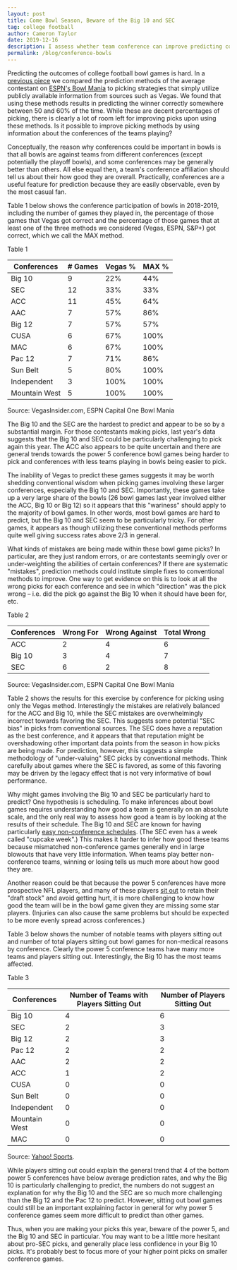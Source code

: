 ```yaml
---
layout: post
title: Come Bowl Season, Beware of the Big 10 and SEC
tag: college football
author: Cameron Taylor
date: 2019-12-16
description: I assess whether team conference can improve predicting college football bowl games. 
permalink: /blog/conference-bowls
---
```



Predicting the outcomes of college football bowl games is hard. In a [previous piece](https://cameronntaylor.github.io/blog/cfb-bowl-predict) we compared the prediction methods of the average contestant on [ESPN&#39;s Bowl Mania](http://fantasy.espn.com/college-bowl-mania/2019/en/) to picking strategies that simply utilize publicly available information from sources such as Vegas. We found that using these methods results in predicting the winner correctly somewhere between 50 and 60% of the time. While these are decent percentages of picking, there is clearly a lot of room left for improving picks upon using these methods. Is it possible to improve picking methods by using information about the conferences of the teams playing?

Conceptually, the reason why conferences could be important in bowls is that all bowls are against teams from different conferences (except potentially the playoff bowls), and some conferences may be generally better than others. All else equal then, a team&#39;s conference affiliation should tell us about their how good they are overall. Practically, conferences are a useful feature for prediction because they are easily observable, even by the most casual fan.

Table 1 below shows the conference participation of bowls in 2018-2019, including the number of games they played in, the percentage of those games that Vegas got correct and the percentage of those games that at least one of the three methods we considered (Vegas, ESPN, S&amp;P+) got correct, which we call the MAX method.

   Table 1

| **Conferences** | **# Games** | **Vegas %** | **MAX %** |
| --- | --- | --- | --- |
| Big 10 | 9 | 22% | 44% |
| SEC | 12 | 33% | 33% |
| ACC | 11 | 45% | 64% |
| AAC | 7 | 57% | 86% |
| Big 12 | 7 | 57% | 57% |
| CUSA | 6 | 67% | 100% |
| MAC | 6 | 67% | 100% |
| Pac 12 | 7 | 71% | 86% |
| Sun Belt | 5 | 80% | 100% |
| Independent | 3 | 100% | 100% |
| Mountain West | 5 | 100% | 100% |

   Source: VegasInsider.com, ESPN Capital One Bowl Mania



The Big 10 and the SEC are the hardest to predict and appear to be so by a substantial margin. For those contestants making picks, last year&#39;s data suggests that the Big 10 and SEC could be particularly challenging to pick again this year. The ACC also appears to be quite uncertain and there are general trends towards the power 5 conference bowl games being harder to pick and conferences with less teams playing in bowls being easier to pick.

The inability of Vegas to predict these games suggests it may be worth shedding conventional wisdom when picking games involving these larger conferences, especially the Big 10 and SEC. Importantly, these games take up a very large share of the bowls (26 bowl games last year involved either the ACC, Big 10 or Big 12) so it appears that this &quot;wariness&quot; should apply to the majority of bowl games. In other words, most bowl games are hard to predict, but the Big 10 and SEC seem to be particularly tricky. For other games, it appears as though utilizing these conventional methods performs quite well giving success rates above 2/3 in general.

What kinds of mistakes are being made within these bowl game picks? In particular, are they just random errors, or are contestants seemingly over or under-weighting the abilities of certain conferences? If there are systematic &quot;mistakes&quot;, prediction methods could institute simple fixes to conventional methods to improve. One way to get evidence on this is to look at all the wrong picks for each conference and see in which &quot;direction&quot; was the pick wrong – i.e. did the pick go against the Big 10 when it should have been for, etc.

   Table 2

| **Conferences** | **Wrong For** | **Wrong Against** | **Total Wrong** |
| --- | --- | --- | --- |
| ACC | 2 | 4 | 6 |
| Big 10 | 3 | 4 | 7 |
| SEC | 6 | 2 | 8 |

   Source: VegasInsider.com, ESPN Capital One Bowl Mania



Table 2 shows the results for this exercise by conference for picking using only the Vegas method. Interestingly the mistakes are relatively balanced for the ACC and Big 10, while the SEC mistakes are overwhelmingly incorrect towards favoring the SEC. This suggests some potential &quot;SEC bias&quot; in picks from conventional sources. The SEC does have a reputation as the best conference, and it appears that that reputation might be overshadowing other important data points from the season in how picks are being made. For prediction, however, this suggests a simple methodology of &quot;under-valuing&quot; SEC picks by conventional methods. Think carefully about games where the SEC is favored, as some of this favoring may be driven by the legacy effect that is not very informative of bowl performance.

Why might games involving the Big 10 and SEC be particularly hard to predict? One hypothesis is scheduling. To make inferences about bowl games requires understanding how good a team is generally on an absolute scale, and the only real way to assess how good a team is by looking at the results of their schedule. The Big 10 and SEC are known for having particularly [easy non-conference schedules](https://saturdaytradition.com/big-ten-football/too-many-cupcakes-espn-includes-5-b1g-teams-with-softest-non-conference-schedules/). (The SEC even has a week called &quot;cupcake week&quot;.) This makes it harder to infer how good these teams because mismatched non-conference games generally end in large blowouts that have very little information. When teams play better non-conference teams, winning or losing tells us much more about how good they are.

Another reason could be that because the power 5 conferences have more prospective NFL players, and many of these players [sit out](https://sports.yahoo.com/college-football-players-sitting-bowl-games-2018-210123415.html) to retain their &quot;draft stock&quot; and avoid getting hurt, it is more challenging to know how good the team will be in the bowl game given they are missing some star players. (Injuries can also cause the same problems but should be expected to be more evenly spread across conferences.)

Table 3 below shows the number of notable teams with players sitting out and number of total players sitting out bowl games for non-medical reasons by conference. Clearly the power 5 conference teams have many more teams and players sitting out. Interestingly, the Big 10 has the most teams affected.

  Table 3

| **Conferences** | **Number of Teams with Players Sitting Out** | **Number of Players Sitting Out** |
| --- | --- | --- |
| Big 10 | 4 | 6 |
| SEC | 2 | 3 |
| Big 12 | 2 | 3 |
| Pac 12 | 2 | 2 |
| AAC | 2 | 2 |
| ACC | 1 | 2 |
| CUSA | 0 | 0 |
| Sun Belt | 0 | 0 |
| Independent | 0 | 0 |
| Mountain West | 0 | 0 |
| MAC | 0 | 0 |

   Source: [Yahoo! Sports](https://sports.yahoo.com/college-football-players-sitting-bowl-games-2018-210123415.html).

While players sitting out could explain the general trend that 4 of the bottom power 5 conferences have below average prediction rates, and why the Big 10 is particularly challenging to predict, the numbers do not suggest an explanation for why the Big 10 and the SEC are so much more challenging than the Big 12 and the Pac 12 to predict. However, sitting out bowl games could still be an important explaining factor in general for why power 5 conference games seem more difficult to predict than other games.

Thus, when you are making your picks this year, beware of the power 5, and the Big 10 and SEC in particular. You may want to be a little more hesitant about pro-SEC picks, and generally place less confidence in your Big 10 picks. It&#39;s probably best to focus more of your higher point picks on smaller conference games.
